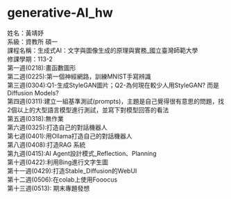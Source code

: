 # generative-AI_hw
姓名：黃靖妤  
系級：資教所 碩一  
課程名稱：生成式AI：文字與圖像生成的原理與實務_國立臺灣師範大學  
修課學期：113-2  
第一週(0218):畫函數圖形  
第二週(0225):第一個神經網路，訓練MNIST手寫辨識  
第三週(0304):Q1-生成StyleGAN圖片；Q2-為何現在較少人用StyleGAN? 而是Diffusion Models?  
第四週(0311):建立一組基準測試(prompts)，主題是自己覺得很有意思的問題，找2個以上的大型語言模型進行測試，並寫下對模型回答的看法  
第五週(0318):無作業  
第六週(0325):打造自己的對話機器人  
第七週(0401):用Ollama打造自己的對話機器人  
第八週(0408):打造RAG 系統  
第九週(0415):AI Agent設計模式_Reflection、Planning  
第十週(0422):利用Bing進行文字生圖  
第十一週(0429):打造Stable_Diffusion的WebUI  
第十二週(0506):在colab上使用Fooocus  
第十三週(0513): 期末專題發想  
